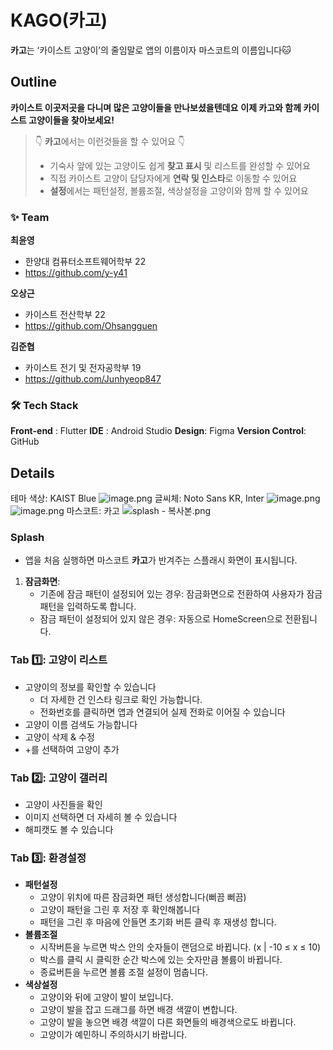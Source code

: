 # KAGO(카고)
**카고**는 ‘카이스트 고양이’의 줄임말로 앱의 이름이자 마스코트의 이름입니다🐱

## Outline
**카이스트 이곳저곳을 다니며 많은 고양이들을 만나보셨을텐데요**
**이제 카고와 함께 카이스트 고양이들을 찾아보세요!**

> 👇 **카고**에서는 이런것들을 할 수 있어요 👇
> 
> - 기숙사 앞에 있는 고양이도 쉽게 **찾고 표시** 및 리스트를 완성할 수 있어요
> - 직접 카이스트 고양이 담당자에게 **연락 및 인스타**로 이동할 수 있어요
> - **설정**에서는 패턴설정, 볼륨조절, 색상설정을 고양이와 함께 할 수 있어요


### ✨ Team
**최윤영**
- 한양대 컴퓨터소프트웨어학부 22
- https://github.com/y-y41

**오상근**
- 카이스트 전산학부 22
- https://github.com/Ohsangguen

**김준협**
- 카이스트 전기 및 전자공학부 19
- https://github.com/Junhyeop847


### 🛠️ Tech Stack
**Front-end** : Flutter
**IDE** : Android Studio
**Design**: Figma
**Version Control**: GitHub


## Details
테마 색상: KAIST Blue
![image.png](https://prod-files-secure.s3.us-west-2.amazonaws.com/f6cb388f-3934-47d6-9928-26d2e10eb0fc/fc98a0f9-fde9-4350-b000-12df218bdd9c/image.png)
글씨체: Noto Sans KR, Inter
![image.png](https://prod-files-secure.s3.us-west-2.amazonaws.com/f6cb388f-3934-47d6-9928-26d2e10eb0fc/2c53f989-2198-457e-aca1-f5a65dcbab42/image.png)
![image.png](https://prod-files-secure.s3.us-west-2.amazonaws.com/f6cb388f-3934-47d6-9928-26d2e10eb0fc/2286c94a-1d71-41c5-9b3e-32db8d999eeb/image.png)
마스코트: 카고
![splash - 복사본.png](https://prod-files-secure.s3.us-west-2.amazonaws.com/f6cb388f-3934-47d6-9928-26d2e10eb0fc/a5a0b751-cea1-405a-911d-acee8887c9ec/450ca87d-8307-4fa1-a9e9-d4a28476b4e2.png)

### Splash
- 앱을 처음 실행하면 마스코트 **카고**가 반겨주는 스플래시 화면이 표시됩니다.
1. **잠금화면**:
    - 기존에 잠금 패턴이 설정되어 있는 경우: 잠금화면으로 전환하여 사용자가 잠금 패턴을 입력하도록 합니다.
    - 잠금 패턴이 설정되어 있지 않은 경우: 자동으로 HomeScreen으로 전환됩니다.

### Tab 1️⃣: 고양이 리스트
- 고양이의 정보를 확인할 수 있습니다
    - 더 자세한 건 인스타 링크로 확인 가능합니다.
    - 전화번호를 클릭하면 앱과 연결되어 실제 전화로  이어질 수 있습니다
- 고양이 이름 검색도 가능합니다
- 고양이 삭제 & 수정
- +를 선택하여 고양이 추가

### Tab 2️⃣: 고양이 갤러리
- 고양이 사진들을 확인
- 이미지 선택하면 더 자세히 볼 수 있습니다
- 해피캣도 볼 수 있습니다

### Tab 3️⃣:  환경설정
- **패턴설정**
    - 고양이 위치에 따른 잠금화면 패턴 생성합니다(뻐끔 뻐끔)
    - 고양이 패턴을 그린 후 저장 후 확인해봅니다
    - 패턴을 그린 후 마음에 안들면 초기화 버튼 클릭 후 재생성 합니다.
- **볼륨조절**
    - 시작버튼을 누르면 박스 안의 숫자들이 랜덤으로 바뀝니다. (x | -10 ≤ x ≤ 10)
    - 박스를 클릭 시 클릭한 순간 박스에 있는 숫자만큼 볼륨이 바뀝니다.
    - 종료버튼을 누르면 볼륨 조절 설정이 멈춥니다.
- **색상설정**
    - 고양이와 뒤에 고양이 발이 보입니다.
    - 고양이 발을 잡고 드래그를 하면 배경 색깔이 변합니다.
    - 고양이 발을 놓으면 배경 색깔이 다른 화면들의 배경색으로도 바뀝니다.
    - 고양이가 예민하니 주의하시기 바랍니다.
